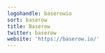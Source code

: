 ```yaml
---
logohandle: baserowio
sort: baserow
title: Baserow
twitter: baserow
website: 'https://baserow.io/'
---
```

